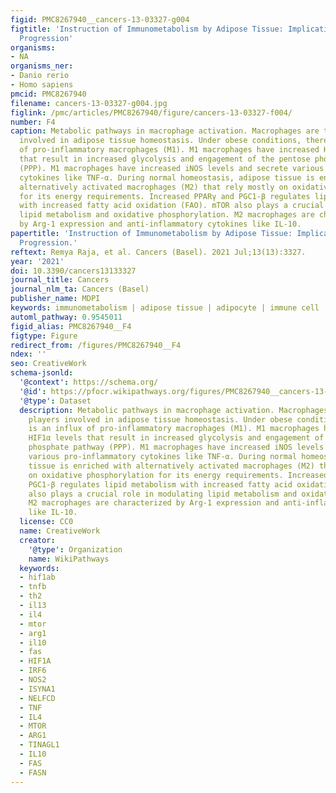 ```yaml
---
figid: PMC8267940__cancers-13-03327-g004
figtitle: 'Instruction of Immunometabolism by Adipose Tissue: Implications for Cancer
  Progression'
organisms:
- NA
organisms_ner:
- Danio rerio
- Homo sapiens
pmcid: PMC8267940
filename: cancers-13-03327-g004.jpg
figlink: /pmc/articles/PMC8267940/figure/cancers-13-03327-f004/
number: F4
caption: Metabolic pathways in macrophage activation. Macrophages are the key players
  involved in adipose tissue homeostasis. Under obese conditions, there is an influx
  of pro-inflammatory macrophages (M1). M1 macrophages have increased HIF1α levels
  that result in increased glycolysis and engagement of the pentose phosphate pathway
  (PPP). M1 macrophages have increased iNOS levels and secrete various pro-inflammatory
  cytokines like TNF-α. During normal homeostasis, adipose tissue is enriched with
  alternatively activated macrophages (M2) that rely mostly on oxidative phosphorylation
  for its energy requirements. Increased PPARγ and PGC1-β regulates lipid metabolism
  with increased fatty acid oxidation (FAO). mTOR also plays a crucial role in modulating
  lipid metabolism and oxidative phosphorylation. M2 macrophages are characterized
  by Arg-1 expression and anti-inflammatory cytokines like IL-10.
papertitle: 'Instruction of Immunometabolism by Adipose Tissue: Implications for Cancer
  Progression.'
reftext: Remya Raja, et al. Cancers (Basel). 2021 Jul;13(13):3327.
year: '2021'
doi: 10.3390/cancers13133327
journal_title: Cancers
journal_nlm_ta: Cancers (Basel)
publisher_name: MDPI
keywords: immunometabolism | adipose tissue | adipocyte | immune cell | cancer | metastasis
automl_pathway: 0.9545011
figid_alias: PMC8267940__F4
figtype: Figure
redirect_from: /figures/PMC8267940__F4
ndex: ''
seo: CreativeWork
schema-jsonld:
  '@context': https://schema.org/
  '@id': https://pfocr.wikipathways.org/figures/PMC8267940__cancers-13-03327-g004.html
  '@type': Dataset
  description: Metabolic pathways in macrophage activation. Macrophages are the key
    players involved in adipose tissue homeostasis. Under obese conditions, there
    is an influx of pro-inflammatory macrophages (M1). M1 macrophages have increased
    HIF1α levels that result in increased glycolysis and engagement of the pentose
    phosphate pathway (PPP). M1 macrophages have increased iNOS levels and secrete
    various pro-inflammatory cytokines like TNF-α. During normal homeostasis, adipose
    tissue is enriched with alternatively activated macrophages (M2) that rely mostly
    on oxidative phosphorylation for its energy requirements. Increased PPARγ and
    PGC1-β regulates lipid metabolism with increased fatty acid oxidation (FAO). mTOR
    also plays a crucial role in modulating lipid metabolism and oxidative phosphorylation.
    M2 macrophages are characterized by Arg-1 expression and anti-inflammatory cytokines
    like IL-10.
  license: CC0
  name: CreativeWork
  creator:
    '@type': Organization
    name: WikiPathways
  keywords:
  - hif1ab
  - tnfb
  - th2
  - il13
  - il4
  - mtor
  - arg1
  - il10
  - fas
  - HIF1A
  - IRF6
  - NOS2
  - ISYNA1
  - NELFCD
  - TNF
  - IL4
  - MTOR
  - ARG1
  - TINAGL1
  - IL10
  - FAS
  - FASN
---
```

